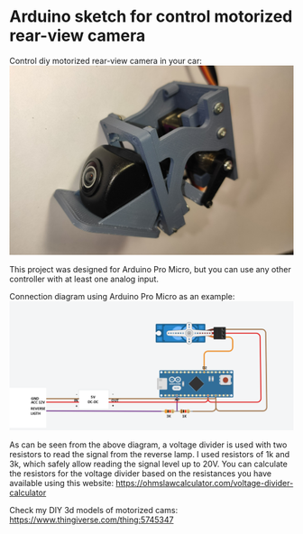 # Arduino sketch for control motorized rear-view camera

Control diy motorized rear-view camera in your car:
<img src="img/cam1.jpg"/>

This project was designed for Arduino Pro Micro, but you can use any other controller with at least one analog input.

Connection diagram using Arduino Pro Micro as an example:
<img src="img/layout.png"/>

As can be seen from the above diagram, a voltage divider is used with two resistors to read the signal from the reverse lamp. 
I used resistors of 1k and 3k, which safely allow reading the signal level up to 20V. 
You can calculate the resistors for the voltage divider based on the resistances you have available using this website: https://ohmslawcalculator.com/voltage-divider-calculator

Check my DIY 3d models of motorized cams:
https://www.thingiverse.com/thing:5745347
